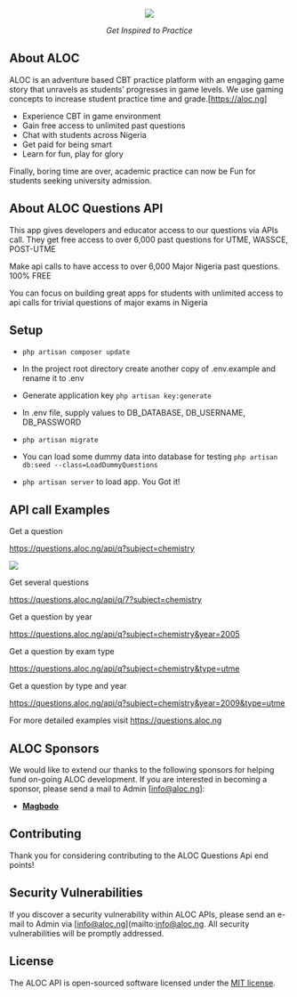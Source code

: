 <p align="center"><img src="https://aloc.ng/asset/images/slide/aloc-shield.png"></p>

<p align="center"><i>Get Inspired to Practice</i></p>

## About ALOC

ALOC is an adventure based CBT practice platform with an engaging game story that unravels as students’ progresses in game levels. We use gaming concepts to increase student practice time and grade.[https://aloc.ng]

- Experience CBT in game environment
- Gain free access to unlimited past questions
- Chat with students across Nigeria
- Get paid for being smart
- Learn for fun, play for glory
  
Finally, boring time are over, academic practice can now be Fun for students seeking university admission.

## About ALOC Questions API

This app gives developers and educator access to our questions via APIs call. They get free access to over 6,000 past questions for UTME, WASSCE, POST-UTME

Make api calls to have access to over 6,000 Major Nigeria past questions. 100% FREE

You can focus on building great apps for students with unlimited access to api calls for trivial questions of major exams in Nigeria

## Setup

- `php artisan composer update`

- In the project root directory create another copy of .env.example and rename it to .env

- Generate application key `php artisan key:generate`

- In .env file, supply values to DB_DATABASE, DB_USERNAME, DB_PASSWORD

- `php artisan migrate`

- You can load some dummy data into database for testing `php artisan db:seed --class=LoadDummyQuestions`

- `php artisan server` to load app. You Got it!

## API call Examples

Get a question

https://questions.aloc.ng/api/q?subject=chemistry

<img src="https://questions.aloc.ng/asset/aloc-api-sample.jpg">

Get several questions

https://questions.aloc.ng/api/q/7?subject=chemistry

Get a question by year

https://questions.aloc.ng/api/q?subject=chemistry&year=2005

Get a question by exam type

https://questions.aloc.ng/api/q?subject=chemistry&type=utme

Get a question by type and year

https://questions.aloc.ng/api/q?subject=chemistry&year=2009&type=utme

For more detailed examples visit https://questions.aloc.ng
## ALOC Sponsors

We would like to extend our thanks to the following sponsors for helping fund on-going ALOC development. If you are interested in becoming a sponsor, please send a mail to Admin [info@aloc.ng]:

- **[Magbodo](https://magbodo.com/)**

## Contributing

Thank you for considering contributing to the ALOC Questions Api end points!

## Security Vulnerabilities

If you discover a security vulnerability within ALOC APIs, please send an e-mail to Admin via [info@aloc.ng](mailto:info@aloc.ng. All security vulnerabilities will be promptly addressed.

## License

The ALOC API is open-sourced software licensed under the [MIT license](https://opensource.org/licenses/MIT).
